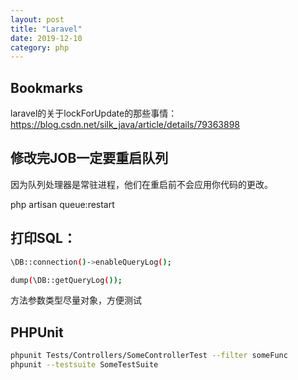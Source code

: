 ```yaml
---
layout: post
title: "Laravel"
date: 2019-12-10
category: php
---
```


## Bookmarks

laravel的关于lockForUpdate的那些事情：https://blog.csdn.net/silk_java/article/details/79363898

## 修改完JOB一定要重启队列

因为队列处理器是常驻进程，他们在重启前不会应用你代码的更改。

php artisan queue:restart

## 打印SQL：

```bash
\DB::connection()->enableQueryLog();

dump(\DB::getQueryLog());
```

方法参数类型尽量对象，方便测试

## PHPUnit

```bash
phpunit Tests/Controllers/SomeControllerTest --filter someFunc
phpunit --testsuite SomeTestSuite
```
